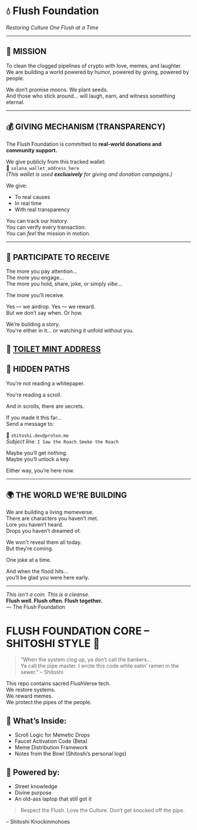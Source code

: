 # 💧 Flush Foundation
*Restoring Culture One Flush at a Time*

---

## 🧻 MISSION

To clean the clogged pipelines of crypto with love, memes, and laughter.
We are building a world powered by humor, powered by giving, powered by people.

We don’t promise moons. We plant seeds.  
And those who stick around… will laugh, earn, and witness something eternal.

---

## 💰 GIVING MECHANISM (TRANSPARENCY)

The Flush Foundation is committed to **real-world donations and community support.**

We give publicly from this tracked wallet:  
🧾 `solana_wallet_address_here`  
*(This wallet is used **exclusively** for giving and donation campaigns.)*

We give:
- To real causes
- In real time
- With real transparency

You can track our history.  
You can verify every transaction.  
You can *feel* the mission in motion.

---

## 🧩 PARTICIPATE TO RECEIVE

The more you pay attention…  
The more you engage…  
The more you hold, share, joke, or simply *vibe*...

The more you’ll receive.

Yes — we airdrop. Yes — we reward.  
But we don’t say when. Or how.

We’re building a story.  
You're either in it… or watching it unfold without you.

🔗 [TOILET MINT ADDRESS](https://solscan.io/token/APuK1ZCXgA4fmoBZqAuRBFfDaW8vnT3Ct1gY2nVk7A9N)
---

## 🐣 HIDDEN PATHS

You’re not reading a whitepaper.

You’re reading a scroll.

And in scrolls, there are secrets.

If you made it this far…  
Send a message to:

📧 `shitoshi.dev@proton.me`  
*Subject line:* `I Saw the Roach Smoke the Roach`

Maybe you’ll get nothing.  
Maybe you’ll unlock a key.

Either way, you’re here now.

---

## 🌍 THE WORLD WE’RE BUILDING

We are building a living memeverse.  
There are characters you haven’t met.  
Lore you haven’t heard.  
Drops you haven’t dreamed of.

We won't reveal them all today.  
But they’re coming.

One joke at a time.

And when the flood hits…  
you’ll be glad you were here early.

---

*This isn't a coin. This is a cleanse.*  
**Flush well. Flush often. Flush together.**  
— The Flush Foundation

# FLUSH FOUNDATION CORE – SHITOSHI STYLE 🧻

> “When the system clog up, ya don’t call the bankers...  
> Ya call the pipe master. I wrote this code while eatin’ ramen in the sewer.” – Shitoshi

This repo contains sacred FlushVerse tech.  
We restore systems.  
We reward memes.  
We protect the pipes of the people.

## 📜 What’s Inside:
- Scroll Logic for Memetic Drops  
- Faucet Activation Code (Beta)  
- Meme Distribution Framework  
- Notes from the Bowl (Shitoshi’s personal logs)

## 🧠 Powered by:
- Street knowledge  
- Divine purpose  
- An old-ass laptop that still got it

> Respect the Flush. Love the Culture. Don’t get knocked off the pipe.

– Shitoshi Knockinmohoes
